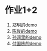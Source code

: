 # 作业1+2
1. [郑玥的demo](U201611930/readme.md)
2. [陈俊的demo](U201611933/readme.md)
3. [孙润里的demo](U201611919/readme.md)
3. [付国栋的demo](U201611920/readme.md)
